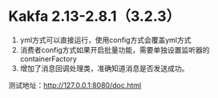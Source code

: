 # Kakfa 2.13-2.8.1（3.2.3）

1. yml方式可以直接运行，使用config方式会覆盖yml方式
2. 消费者config方式如果开启批量功能，需要单独设置监听器的containerFactory
3. 增加了消息回调处理类，准确知道消息是否发送成功。

测试地址：http://127.0.0.1:8080/doc.html


